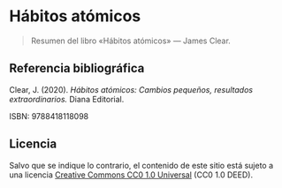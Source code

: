 # Hábitos atómicos

> Resumen del libro «Hábitos atómicos» — James Clear.

## Referencia bibliográfica

Clear, J. (2020). _Hábitos atómicos: Cambios pequeños, resultados extraordinarios._ Diana Editorial.

ISBN: 9788418118098

## Licencia

Salvo que se indique lo contrario, el contenido de este sitio está sujeto a una licencia [Creative Commons CC0 1.0 Universal](https://creativecommons.org/publicdomain/zero/1.0/legalcode.es) (CC0 1.0 DEED).